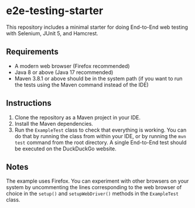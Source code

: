 # e2e-testing-starter

This repository includes a minimal starter for doing End-to-End web testing with Selenium, JUnit 5, and Hamcrest.

## Requirements
* A modern web browser (Firefox recommended)
* Java 8 or above (Java 17 recommended)
* Maven 3.8.1 or above should be in the system path (if you want to run the tests using the Maven command instead of the IDE)

## Instructions
1. Clone the repository as a Maven project in your IDE.
2. Install the Maven dependencies.
3. Run the `ExampleTest` class to check that everything is working. You can do that by running the class from within your IDE, or by running the `mvn test` command from the root directory. A single End-to-End test should be executed on the DuckDuckGo website.

## Notes
The example uses Firefox. You can experiment with other browsers on your system by uncommenting the lines corresponding 
to the web browser of choice in the `setup()` and `setupWebDriver()` methods in the `ExampleTest` class.
